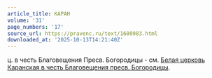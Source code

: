 ```yaml
---
article_title: КАРАН
volume: '31'
page_numbers: '17'
source_url: https://pravenc.ru/text/1680983.html
downloaded_at: '2025-10-13T14:21:40Z'
---
```


ц. в честь Благовещения Пресв. Богородицы - см. [Белая церковь Каранская в честь Благовещения пресв. Богородицы](<https://pravenc.ru/text/Белая церковь Каранская в честь Благовещения пресв  Богородицы.html>).
